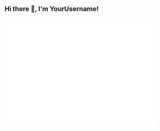 ## Hi there 👋, I'm YourUsername!

<!-- GitHub Metrics -->
<p align="center">
  <img src="/github-metrics.svg" alt="Metrics" width="96.5%">
</p>

<!--
**zyqVizzzzz/zyqVizzzzz** is a ✨ _special_ ✨ repository because its `README.md` (this file) appears on your GitHub profile.

Here are some ideas to get you started:

- 🔭 I’m currently working on ...
- 🌱 I’m currently learning ...
- 👯 I’m looking to collaborate on ...
- 🤔 I’m looking for help with ...
- 💬 Ask me about ...
- 📫 How to reach me: ...
- 😄 Pronouns: ...
- ⚡ Fun fact: ...
-->
